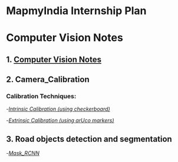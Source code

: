 # MapmyIndia Internship Plan
# Computer Vision Notes

## 1. [Computer Vision Notes](codes/Camera%20Calibration/README.md)

## 2. Camera_Calibration

   ### Calibration Techniques:

   -[*Intrinsic Calibration (using checkerboard)*](codes/Camera%20Calibration/Checkerboard/README.md)

   -[*Extrinsic Calibration (using arUco markers)*](codes/Camera%20Calibration/Aruco/README.md)

## 3. Road objects detection and segmentation
-[*Mask_RCNN*](codes/Mask_RCNN/README.md)
